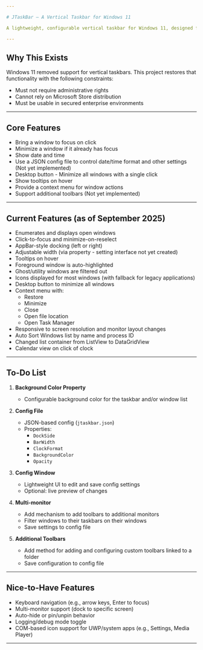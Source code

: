 ```yaml
---

# JTaskBar — A Vertical Taskbar for Windows 11

A lightweight, configurable vertical taskbar for Windows 11, designed for power users in restricted environments.

---
```


## Why This Exists

Windows 11 removed support for vertical taskbars. This project restores that functionality with the following constraints:

- Must not require administrative rights
- Cannot rely on Microsoft Store distribution
- Must be usable in secured enterprise environments

---

## Core Features

- Bring a window to focus on click
- Minimize a window if it already has focus
- Show date and time
- Use a JSON config file to control date/time format and other settings (Not yet implemented)
- Desktop button - Minimize all windows with a single click
- Show tooltips on hover
- Provide a context menu for window actions
- Support additional toolbars (Not yet implemented)

---

## Current Features (as of September 2025)

- Enumerates and displays open windows
- Click-to-focus and minimize-on-reselect
- AppBar-style docking (left or right)
- Adjustable width (via property - setting interface not yet created)
- Tooltips on hover
- Foreground window is auto-highlighted
- Ghost/utility windows are filtered out
- Icons displayed for most windows (with fallback for legacy applications)
- Desktop button to minimize all windows
- Context menu with:
  - Restore
  - Minimize
  - Close
  - Open file location
  - Open Task Manager
- Responsive to screen resolution and monitor layout changes
- Auto Sort Windows list by name and process ID
- Changed list container from ListView to DataGridView
- Calendar view on click of clock

---

## To-Do List

1. **Background Color Property**  
   - Configurable background color for the taskbar and/or window list

2. **Config File**  
   - JSON-based config (`jtaskbar.json`)  
   - Properties:
     - `DockSide`
     - `BarWidth`
     - `ClockFormat`
     - `BackgroundColor`
     - `Opacity`

3. **Config Window**  
   - Lightweight UI to edit and save config settings  
   - Optional: live preview of changes
  
4. **Multi-monitor**  
   - Add mechanism to add toolbars to additional monitors
   - Filter windows to their taskbars on their windows
   - Save settings to config file
   
5. **Additional Toolbars** 
   - Add method for adding and configuring custom toolbars linked to a folder
   - Save configuration to config file

---

## Nice-to-Have Features

- Keyboard navigation (e.g., arrow keys, Enter to focus)
- Multi-monitor support (dock to specific screen)
- Auto-hide or pin/unpin behavior
- Logging/debug mode toggle
- COM-based icon support for UWP/system apps (e.g., Settings, Media Player)

---